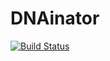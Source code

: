 # DNAinator

[![Build Status](https://travis-ci.org/DNAinator/dnainator.svg?branch=master)](https://travis-ci.org/DNAinator/dnainator)
